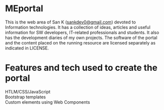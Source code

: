 # MEportal
This is the web area of San K (sankdev0@gmail.com) devoted to Information technologies.
It has a collection of ideas, articles and useful information for SW developers, IT-related professionals and students.
It also has the development diaries of my own projects.
The software of the portal and the content placed on the running resource are licensed separately as indicated in LICENSE.

# Features and tech used to create the portal

HTLM/CSS/JavaScript<br>
Bootstrap templates<br>
Custom elements using Web Components<br>

